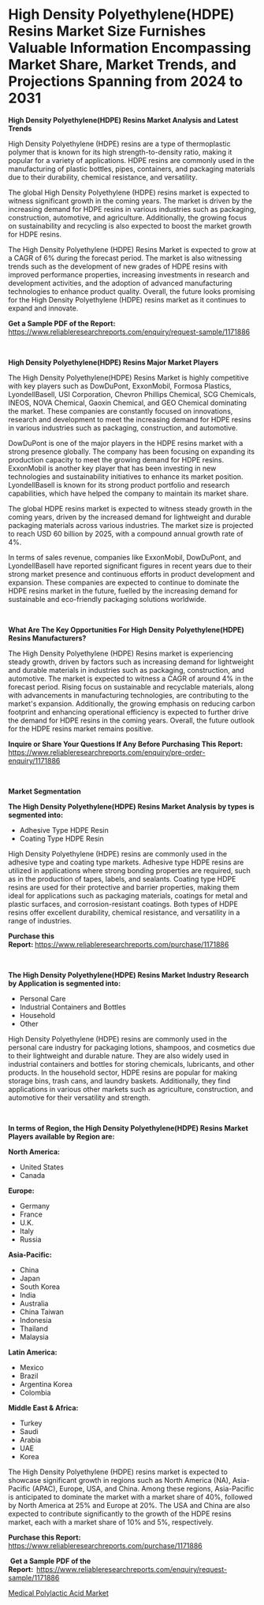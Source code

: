 <p><h1>High Density Polyethylene(HDPE) Resins Market Size Furnishes Valuable Information Encompassing Market Share, Market Trends, and Projections Spanning from 2024 to 2031</h1></p><p><strong>High Density Polyethylene(HDPE) Resins Market Analysis and Latest Trends</strong></p>
<p><p>High Density Polyethylene (HDPE) resins are a type of thermoplastic polymer that is known for its high strength-to-density ratio, making it popular for a variety of applications. HDPE resins are commonly used in the manufacturing of plastic bottles, pipes, containers, and packaging materials due to their durability, chemical resistance, and versatility.</p><p>The global High Density Polyethylene (HDPE) resins market is expected to witness significant growth in the coming years. The market is driven by the increasing demand for HDPE resins in various industries such as packaging, construction, automotive, and agriculture. Additionally, the growing focus on sustainability and recycling is also expected to boost the market growth for HDPE resins.</p><p>The High Density Polyethylene (HDPE) Resins Market is expected to grow at a CAGR of 6% during the forecast period. The market is also witnessing trends such as the development of new grades of HDPE resins with improved performance properties, increasing investments in research and development activities, and the adoption of advanced manufacturing technologies to enhance product quality. Overall, the future looks promising for the High Density Polyethylene (HDPE) resins market as it continues to expand and innovate.</p></p>
<p><strong>Get a Sample PDF of the Report:&nbsp;</strong> <a href="https://www.reliableresearchreports.com/enquiry/request-sample/1171886">https://www.reliableresearchreports.com/enquiry/request-sample/1171886</a></p>
<p>&nbsp;</p>
<p><strong>High Density Polyethylene(HDPE) Resins Major Market Players</strong></p>
<p><p>The High Density Polyethylene(HDPE) Resins Market is highly competitive with key players such as DowDuPont, ExxonMobil, Formosa Plastics, LyondellBasell, USI Corporation, Chevron Phillips Chemical, SCG Chemicals, INEOS, NOVA Chemical, Gaoxin Chemical, and GEO Chemical dominating the market. These companies are constantly focused on innovations, research and development to meet the increasing demand for HDPE resins in various industries such as packaging, construction, and automotive.</p><p>DowDuPont is one of the major players in the HDPE resins market with a strong presence globally. The company has been focusing on expanding its production capacity to meet the growing demand for HDPE resins. ExxonMobil is another key player that has been investing in new technologies and sustainability initiatives to enhance its market position. LyondellBasell is known for its strong product portfolio and research capabilities, which have helped the company to maintain its market share.</p><p>The global HDPE resins market is expected to witness steady growth in the coming years, driven by the increased demand for lightweight and durable packaging materials across various industries. The market size is projected to reach USD 60 billion by 2025, with a compound annual growth rate of 4%.</p><p>In terms of sales revenue, companies like ExxonMobil, DowDuPont, and LyondellBasell have reported significant figures in recent years due to their strong market presence and continuous efforts in product development and expansion. These companies are expected to continue to dominate the HDPE resins market in the future, fuelled by the increasing demand for sustainable and eco-friendly packaging solutions worldwide.</p></p>
<p>&nbsp;</p>
<p><strong>What Are The Key Opportunities For High Density Polyethylene(HDPE) Resins Manufacturers?</strong></p>
<p><p>The High Density Polyethylene (HDPE) Resins market is experiencing steady growth, driven by factors such as increasing demand for lightweight and durable materials in industries such as packaging, construction, and automotive. The market is expected to witness a CAGR of around 4% in the forecast period. Rising focus on sustainable and recyclable materials, along with advancements in manufacturing technologies, are contributing to the market's expansion. Additionally, the growing emphasis on reducing carbon footprint and enhancing operational efficiency is expected to further drive the demand for HDPE resins in the coming years. Overall, the future outlook for the HDPE resins market remains positive.</p></p>
<p><strong>Inquire or Share Your Questions If Any Before Purchasing This Report:</strong> <a href="https://www.reliableresearchreports.com/enquiry/pre-order-enquiry/1171886">https://www.reliableresearchreports.com/enquiry/pre-order-enquiry/1171886</a></p>
<p>&nbsp;</p>
<p><strong>Market Segmentation</strong></p>
<p><strong>The High Density Polyethylene(HDPE) Resins Market Analysis by types is segmented into:</strong></p>
<p><ul><li>Adhesive Type HDPE Resin</li><li>Coating Type HDPE Resin</li></ul></p>
<p><p>High Density Polyethylene (HDPE) resins are commonly used in the adhesive type and coating type markets. Adhesive type HDPE resins are utilized in applications where strong bonding properties are required, such as in the production of tapes, labels, and sealants. Coating type HDPE resins are used for their protective and barrier properties, making them ideal for applications such as packaging materials, coatings for metal and plastic surfaces, and corrosion-resistant coatings. Both types of HDPE resins offer excellent durability, chemical resistance, and versatility in a range of industries.</p></p>
<p><strong>Purchase this Report:&nbsp;</strong><a href="https://www.reliableresearchreports.com/purchase/1171886">https://www.reliableresearchreports.com/purchase/1171886</a></p>
<p>&nbsp;</p>
<p><strong>The High Density Polyethylene(HDPE) Resins Market Industry Research by Application is segmented into:</strong></p>
<p><ul><li>Personal Care</li><li>Industrial Containers and Bottles</li><li>Household</li><li>Other</li></ul></p>
<p><p>High Density Polyethylene (HDPE) resins are commonly used in the personal care industry for packaging lotions, shampoos, and cosmetics due to their lightweight and durable nature. They are also widely used in industrial containers and bottles for storing chemicals, lubricants, and other products. In the household sector, HDPE resins are popular for making storage bins, trash cans, and laundry baskets. Additionally, they find applications in various other markets such as agriculture, construction, and automotive for their versatility and strength.</p></p>
<p>&nbsp;</p>
<p><strong>In terms of Region, the High Density Polyethylene(HDPE) Resins Market Players available by Region are:</strong></p>
<p>
    <p> <strong> North America: </strong>
        <ul>
            <li>United States</li>
            <li>Canada</li>
        </ul>
        </p> 
    <p> <strong> Europe: </strong>
        <ul>
            <li>Germany</li>
            <li>France</li>
            <li>U.K.</li>
            <li>Italy</li>
            <li>Russia</li>
        </ul>
        </p> 
    <p> <strong> Asia-Pacific: </strong>
        <ul>
            <li>China</li>
            <li>Japan</li>
            <li>South Korea</li>
            <li>India</li>
            <li>Australia</li>
            <li>China Taiwan</li>
            <li>Indonesia</li>
            <li>Thailand</li>
            <li>Malaysia</li>
        </ul>
        </p> 
    <p> <strong> Latin America: </strong>
        <ul>
            <li>Mexico</li>
            <li>Brazil</li>
            <li>Argentina Korea</li>
            <li>Colombia</li>
        </ul>
        </p> 
    <p> <strong> Middle East & Africa: </strong>
        <ul>
            <li>Turkey</li>
            <li>Saudi</li>
            <li>Arabia</li>
            <li>UAE</li>
            <li>Korea</li>
        </ul>
    </p>
    </p>
<p><p>The High Density Polyethylene (HDPE) resins market is expected to showcase significant growth in regions such as North America (NA), Asia-Pacific (APAC), Europe, USA, and China. Among these regions, Asia-Pacific is anticipated to dominate the market with a market share of 40%, followed by North America at 25% and Europe at 20%. The USA and China are also expected to contribute significantly to the growth of the HDPE resins market, each with a market share of 10% and 5%, respectively.</p></p>
<p><strong>Purchase this Report: </strong><a href="https://www.reliableresearchreports.com/purchase/1171886">https://www.reliableresearchreports.com/purchase/1171886</a></p>
<p>&nbsp;<strong>Get a Sample PDF of the Report:&nbsp;&nbsp;</strong><a href="https://www.reliableresearchreports.com/enquiry/request-sample/1171886">https://www.reliableresearchreports.com/enquiry/request-sample/1171886</a></p>
<p><strong></strong></p>
<p><p><a href="https://zircon-bluebell-299.notion.site/Medical-Polylactic-Acid-Market-Provides-a-Comprehensive-Analysis-Including-a-Macro-Overview-of-the-M-5c923dc5f79d453ea0f87b1eb55d6f28">Medical Polylactic Acid Market</a></p></p>
